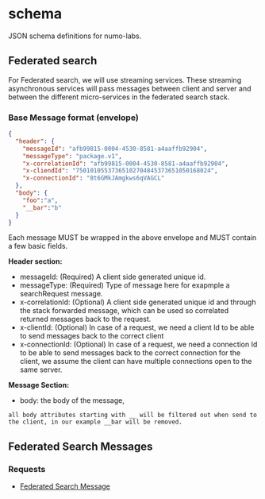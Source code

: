 # schema
JSON schema definitions for numo-labs.

## Federated search

For Federated search, we will use streaming services. These streaming asynchronous services will pass messages between client and server and between the different micro-services in the federated search stack. 

### Base Message format (envelope)

``` JSON
{
  "header": {
    "messageId": "afb99815-0004-4530-8581-a4aaffb92904",
    "messageType": "package.v1",
    "x-correlationId": "afb99815-0004-4530-8581-a4aaffb92904",
    "x-cliendId": "75010105537365102704845373651050168024",
    "x-connectionId": "8t6GMkJAmgkws6qVAGCL"
  },
  "body": {
    "foo":"a",
    "__bar":"b"
  }
}
```
Each message MUST be wrapped in the above envelope and MUST contain a few basic fields. 

__Header section:__

* messageId: (Required) A client side generated unique id.
* messageType: (Required) Type of message here for exapmple a searchRequest message.
* x-correlationId: (Optional) A client side generated unique id and through the stack forwarded message, which can be used so correlated returned messages back to the request.
* x-clientId: (Optional) In case of a request, we need a client Id to be able to send messages back to the correct client
* x-connectionId: (Optional) In case of a request, we need a connection Id to be able to send messages back to the correct connection for the client, we assume the client can have multiple connections open to the same server. 

__Message Section:__ 

* body: the body of the message,

```
all body attributes starting with __ will be filtered out when send to the client, in our example __bar will be removed. 
```

## Federated Search Messages

### Requests
* [Federated Search Message](./schemas/federatedSearch.md)

